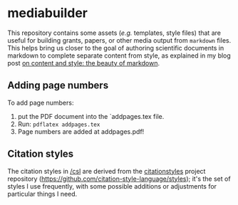 # mediabuilder

This repository contains some assets (*e.g.* templates, style files) that are
useful for building grants, papers, or other media output from `markdown` files.
This helps bring us closer to the goal of authoring scientific documents in
markdown to complete separate content from style, as explained in my blog post
[on content and style: the beauty of
markdown](http://databio.org/posts/markdown_style.html).

## Adding page numbers

To add page numbers:

1. put the PDF document into the `addpages.tex file.
2. Run: `pdflatex addpages.tex`
3. Page numbers are added at addpages.pdf!

## Citation styles

The citation styles in [/csl](/csl) are derived from the
[citationstyles](http://citationstyles.org/) project repository
(https://github.com/citation-style-language/styles); it's the set of styles I
use frequently, with some possible additions or adjustments for particular
things I need.